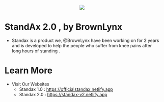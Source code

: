 
<p align="center">
  <img src="https://i.ibb.co/fHSWh6y/Verison-20055.png" />
</p>

# StandAx 2.0 , by BrownLynx
- Standax is a product we, @BrownLynx have been working on for 2 years and is developed to help the people who suffer from knee pains after long hours of standing .

# Learn More
- Visit Our Websites
  - Standax 1.0 : https://officialstandax.netlify.app
  - Standax 2.0 : https://standax-v2.netlify.app
